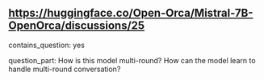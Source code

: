 ## https://huggingface.co/Open-Orca/Mistral-7B-OpenOrca/discussions/25

contains_question: yes

question_part: How is this model multi-round? How can the model learn to handle multi-round conversation?